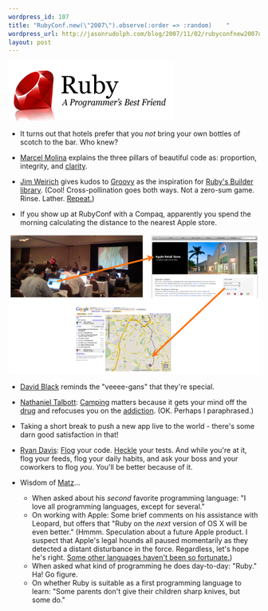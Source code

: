 ```yaml
--- 
wordpress_id: 107
title: "RubyConf.new(\"2007\").observe(:order => :random)    "
wordpress_url: http://jasonrudolph.com/blog/2007/11/02/rubyconfnew2007observeorder-random/
layout: post
---
```

![Ruby Logo](/resources/20071102-ruby-logo.gif)

* It turns out that hotels prefer that you *not* bring your own bottles of scotch to the bar.  Who knew?

* [Marcel Molina](http://marcelmolina.com/) explains the three pillars of beautiful code as: proportion, integrity, and [clarity](http://robsanheim.com/2007/09/19/less-magic-please/ "Rob - Sanheim asks for 'Less Magic, Please'").

* [Jim Weirich](http://onestepback.org/) gives kudos to [Groovy](http://groovy.codehaus.org/Builders "Groovy Builder") as the inspiration for [Ruby's Builder library](http://builder.rubyforge.org/).  (Cool!  Cross-pollination goes both ways.  Not a zero-sum game.  Rinse.  Lather.  [Repeat.](http://jicksta.com/articles/2007/08/04/the-methodphitamine "The Methodphitamine - Ruby gets 'it'"))

* If you show up at RubyConf with a Compaq, apparently you spend the morning calculating the distance to the nearest Apple store.

![Compaq Love](/resources/20071102-compaq-love.png)
  
* [David Black](http://dablog.rubypal.com/) reminds the "veeee-gans" that they're special.

* [Nathaniel Talbott](http://terralien.com/ "Terralien"): [Camping](http://redhanded.hobix.com/bits/campingAMicroframework.html) matters because it gets your mind off the [drug](http://rubyonrails.org) and refocuses you on the [addiction](http://ruby-lang.org).  (OK.  Perhaps I paraphrased.)

* Taking a short break to push a new app live to the world - there's some darn good satisfaction in that!

* [Ryan Davis](http://blog.zenspider.com/archives/2007/11/rubyconf_2007.html "Polishing Ruby: RubyConf 2007"): [Flog](http://ruby.sadi.st/Flog.html "sudo gem install flog") your code. [Heckle](http://ruby.sadi.st/Heckle.html "sudo gem install heckle") your tests. And while you're at it, flog your feeds, flog your daily habits, and ask your boss and your coworkers to flog *you*. You'll be better because of it.

* Wisdom of [Matz](http://www.rubyist.net/~matz/)...
  * When asked about his *second* favorite programming language: "I love all programming languages, except for several."
  * On working with Apple: Some brief comments on his assistance with Leopard, but offers that "Ruby on the *next* version of OS X will be even better." (Hmmm.  Speculation about a future Apple product.  I suspect that Apple's legal hounds all paused momentarily as they detected a distant disturbance in the force.  Regardless, let's hope he's right.  [Some other languages haven't been so fortunate.](http://javathink.blogspot.com/2007/10/java-6-leopard-apple-sun-whos-really-to.html "Java 6 excluded from Leopard"))
  * When asked what kind of programming he does day-to-day: "Ruby."  Ha!  Go figure.  
  * On whether Ruby is suitable as a first programming language to learn: "Some parents don't give their children sharp knives, but some do."
